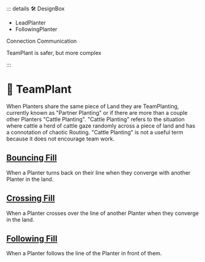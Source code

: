 ::: details 🛠 DesignBox

- LeadPlanter
- FollowingPlanter


Connection Communication

TeamPlant is safer, but more complex

:::

# 🔺 <route>TeamPlant</route>

When Planters share the same piece of Land they are TeamPlanting, currently known as "Partner Planting" or if there are more than a couple other Planters "Cattle Planting". "Cattle Planting" refers to the situation where cattle a herd of cattle gaze randomly across a piece of land and has a connotation of chaotic Routing. "Cattle Planting" is not a useful term because it does not encourage team work.

## [Bouncing Fill](/reference/Route/TeamPlant/BouncingFill)

When a Planter turns back on their line when they converge with another Planter in the land.

## [Crossing Fill](/reference/Route/TeamPlant/CrossingFill)

When a Planter crosses over the line of another Planter when they converge in the land.

## [Following Fill](/reference/Route/TeamPlant/FollowingFill)

When a Planter follows the line of the Planter in front of them.


